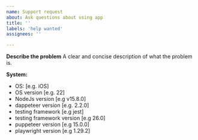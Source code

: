 ```yaml
---
name: Support request
about: Ask questions about using app
title: ''
labels: 'help wanted'
assignees: ''

---
```


**Describe the problem**
A clear and concise description of what the problem is.

**System:**
- OS: [e.g. iOS]
- OS version [e.g. 22]
- NodeJs version [e.g v15.8.0]
- dappeteer version [e.g. 2.2.0]
- testing framework [e.g jest]
- testing framework version [e.g 26.0]
- puppeteer version [e.g 15.0.0]
- playwright version [e.g 1.29.2]
